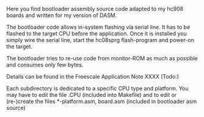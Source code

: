 Here you find bootloader assembly source code adapted to my hc908 boards
and written for my version of DASM.

The bootloader code allows in-system flashing via serial line. It has to be 
flashed to the target CPU before the application. Once it is installed you 
simply wire the serial line, start the hc08sprg flash-program and power-on 
the target.

The bootloader tries to re-use code from monitor-ROM as much as possible 
and consumes only few bytes.

Details can be found in the Freescale Application Note XXXX (Todo:)

Each subdirectory is dedicated to a specific CPU type and platform.
You may have to edit the file .CPU (included into Makefile)
and to edit or (re-)create the files *-platform.asm, board.asm
(included in bootloader asm source)


